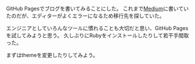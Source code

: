 GitHub Pagesでブログを書いてみることにした。
これまで[Medium](https://medium.com/@takkii)に書いていたのだが、エディターがよくエラーになるため移行先を探していた。

エンジニアとしていろんなツールに慣れることも大切だと思い、GitHub Pagesを試してみようと思う。
久しぶりにRubyをインストールしたりして若干手間取った。

まずはthemeを変更したりしてみよう。
